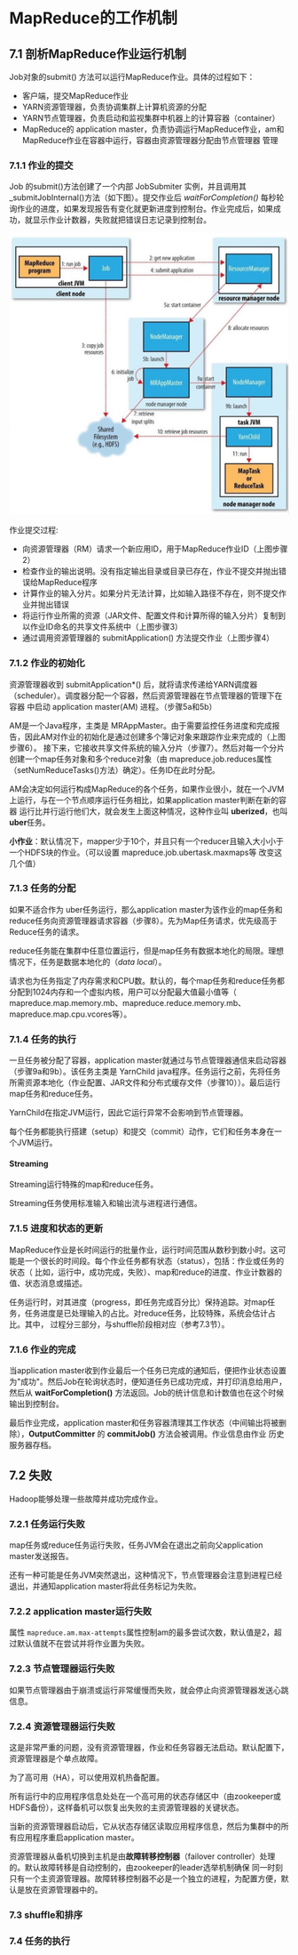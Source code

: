 # MapReduce的工作机制

## 7.1 剖析MapReduce作业运行机制

Job对象的submit() 方法可以运行MapReduce作业。具体的过程如下：


  - 客户端，提交MapReduce作业
  - YARN资源管理器，负责协调集群上计算机资源的分配
  - YARN节点管理器，负责启动和监视集群中机器上的计算容器（container）
  - MapReduce的 application master，负责协调运行MapReduce作业，am和MapReduce作业在容器中运行，容器由资源管理器分配由节点管理器
  管理

### 7.1.1 作业的提交

Job 的submit()方法创建了一个内部 JobSubmiter 实例，并且调用其 _submitJobInternal()方法（如下图）。提交作业后 _waitForCompletion()_ 
每秒轮询作业的进度，如果发现报告有变化就更新进度到控制台。作业完成后，如果成功，就显示作业计数器，失败就把错误日志记录到控制台。

![MapReduce作业原理](../../image/bigData/Hadoop权威指南/MapReduce作业原理.jpeg)

作业提交过程:

  - 向资源管理器（RM）请求一个新应用ID，用于MapReduce作业ID（上图步骤2）
  - 检查作业的输出说明。没有指定输出目录或目录已存在，作业不提交并抛出错误给MapReduce程序
  - 计算作业的输入分片。如果分片无法计算，比如输入路径不存在，则不提交作业并抛出错误
  - 将运行作业所需的资源（JAR文件、配置文件和计算所得的输入分片）复制到以作业ID命名的共享文件系统中（上图步骤3）
  - 通过调用资源管理器的 submitApplication() 方法提交作业（上图步骤4）

### 7.1.2 作业的初始化

资源管理器收到 submitApplication*() 后，就将请求传递给YARN调度器（scheduler）。调度器分配一个容器，然后资源管理器在节点管理器的管理下在容器
中启动 application master(AM) 进程。（步骤5a和5b）

AM是一个Java程序，主类是 MRAppMaster。由于需要监控任务进度和完成报告，因此AM对作业的初始化是通过创建多个簿记对象来跟踪作业来完成的（上图步骤6）。
接下来，它接收共享文件系统的输入分片（步骤7）。然后对每一个分片创建一个map任务对象和多个reduce对象（由 mapreduce.job.reduces属性
（setNumReduceTasks()方法）确定）。任务ID在此时分配。

AM会决定如何运行构成MapReduce的各个任务，如果作业很小，就在一个JVM上运行，与在一个节点顺序运行任务相比，如果application master判断在新的容器
运行比并行运行他们大，就会发生上面这种情况，这种作业叫 **uberized**，也叫 **uber**任务。

**小作业**：默认情况下，mapper少于10个，并且只有一个reducer且输入大小小于一个HDFS块的作业。（可以设置 mapreduce.job.ubertask.maxmaps等
改变这几个值）


### 7.1.3 任务的分配

如果不适合作为 uber任务运行，那么application master为该作业的map任务和reduce任务向资源管理器请求容器（步骤8）。先为Map任务请求，优先级高于
Reduce任务的请求。

reduce任务能在集群中任意位置运行，但是map任务有数据本地化的局限。理想情况下，任务是数据本地化的（_data local_）。

请求也为任务指定了内存需求和CPU数。默认的，每个map任务和reduce任务都分配到1024内存和一个虚拟内核，用户可以分配最大值最小值等（
mapreduce.map.memory.mb、mapreduce.reduce.memory.mb、mapreduce.map.cpu.vcores等）。

### 7.1.4 任务的执行

一旦任务被分配了容器，application master就通过与节点管理器通信来启动容器（步骤9a和9b）。该任务主类是 YarnChild java程序。任务运行之前，先将任务
所需资源本地化（作业配置、JAR文件和分布式缓存文件（步骤10））。最后运行map任务和reduce任务。

YarnChild在指定JVM运行，因此它运行异常不会影响到节点管理器。

每个任务都能执行搭建（setup）和提交（commit）动作，它们和任务本身在一个JVM运行。

#### Streaming

Streaming运行特殊的map和reduce任务。

Streaming任务使用标准输入和输出流与进程进行通信。

### 7.1.5 进度和状态的更新

MapReduce作业是长时间运行的批量作业，运行时间范围从数秒到数小时。这可能是一个很长的时间段。每个作业任务都有状态（status），包括：作业或任务的状态（
比如，运行中，成功完成，失败）、map和reduce的进度、作业计数器的值、状态消息或描述。

任务运行时，对其进度（progress，即任务完成百分比）保持追踪。对map任务，任务进度是已处理输入的占比。对reduce任务，比较特殊，系统会估计占比。其中，
过程分三部分，与shuffle阶段相对应（参考7.3节）。

### 7.1.6 作业的完成

当application master收到作业最后一个任务已完成的通知后，便把作业状态设置为"成功"。然后Job在轮询状态时，便知道任务已成功完成，并打印消息给用户，
然后从 **waitForCompletion()** 方法返回。Job的统计信息和计数值也在这个时候输出到控制台。

最后作业完成，application master和任务容器清理其工作状态（中间输出将被删除），**OutputCommitter** 的 **commitJob()** 方法会被调用。作业信息由作业
历史服务器存档。

## 7.2 失败

Hadoop能够处理一些故障并成功完成作业。

### 7.2.1 任务运行失败

map任务或reduce任务运行失败，任务JVM会在退出之前向父application master发送报告。

还有一种可能是任务JVM突然退出，这种情况下，节点管理器会注意到进程已经退出，并通知application master将此任务标记为失败。

### 7.2.2 application master运行失败

属性 `mapreduce.am.max-attempts`属性控制am的最多尝试次数，默认值是2，超过默认值就不在尝试并将作业置为失败。

### 7.2.3 节点管理器运行失败

如果节点管理器由于崩溃或运行非常缓慢而失败，就会停止向资源管理器发送心跳信息。

### 7.2.4 资源管理器运行失败

这是非常严重的问题，没有资源管理器，作业和任务容器无法启动。默认配置下，资源管理器是个单点故障。

为了高可用（HA），可以使用双机热备配置。

所有运行中的应用程序信息处处在一个高可用的状态存储区中（由zookeeper或HDFS备份），这样备机可以恢复出失败的主资源管理器的关键状态。

当新的资源管理器启动后，它从状态存储区读取应用程序信息，然后为集群中的所有应用程序重启application master。

资源管理器从备机切换到主机是由**故障转移控制器**（failover controller）处理的。默认故障转移是自动控制的，由zookeeper的leader选举机制确保
同一时刻只有一个主资源管理器。故障转移控制器不必是一个独立的进程，为配置方便，默认是放在资源管理器中的。

### 7.3 shuffle和排序

### 7.4 任务的执行








